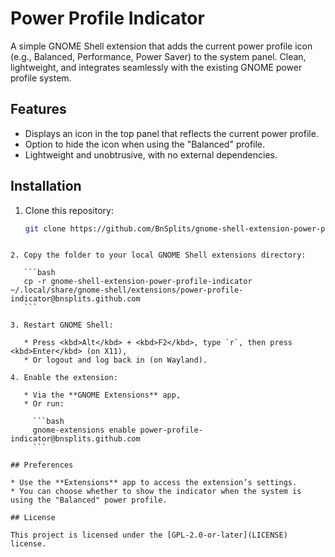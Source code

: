 # Power Profile Indicator

A simple GNOME Shell extension that adds the current power profile icon (e.g., Balanced, Performance, Power Saver) to the system panel. Clean, lightweight, and integrates seamlessly with the existing GNOME power profile system.

## Features

- Displays an icon in the top panel that reflects the current power profile.
- Option to hide the icon when using the "Balanced" profile.
- Lightweight and unobtrusive, with no external dependencies.

## Installation

1. Clone this repository:

   ```bash
   git clone https://github.com/BnSplits/gnome-shell-extension-power-profile-indicator.git
````

2. Copy the folder to your local GNOME Shell extensions directory:

   ```bash
   cp -r gnome-shell-extension-power-profile-indicator ~/.local/share/gnome-shell/extensions/power-profile-indicator@bnsplits.github.com
   ```

3. Restart GNOME Shell:

   * Press <kbd>Alt</kbd> + <kbd>F2</kbd>, type `r`, then press <kbd>Enter</kbd> (on X11),
   * Or logout and log back in (on Wayland).

4. Enable the extension:

   * Via the **GNOME Extensions** app,
   * Or run:

     ```bash
     gnome-extensions enable power-profile-indicator@bnsplits.github.com
     ```

## Preferences

* Use the **Extensions** app to access the extension’s settings.
* You can choose whether to show the indicator when the system is using the "Balanced" power profile.

## License

This project is licensed under the [GPL-2.0-or-later](LICENSE) license.
